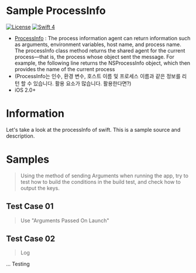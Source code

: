 # Sample ProcessInfo
[![License](http://img.shields.io/badge/License-MIT-green.svg?style=flat)](https://github.com/clintjang/JWSBoltsSwiftSample/blob/master/LICENSE) [![Swift 4](https://img.shields.io/badge/swift-4.0-orange.svg?style=flat)](https://swift.org) 
- [ProcessInfo](https://developer.apple.com/documentation/foundation/processinfo) : The process information agent can return information such as arguments, environment variables, host name, and process name. The processInfo class method returns the shared agent for the current process—that is, the process whose object sent the message. For example, the following line returns the NSProcessInfo object, which then provides the name of the current process
- (ProcessInfo는 인수, 환경 변수, 호스트 이름 및 프로세스 이름과 같은 정보를 리턴 할 수 있습니다. 활용 요소가 많습니다. 활용한다면?)
- iOS 2.0+

# Information
Let's take a look at the processInfo of swift. This is a sample source and description.


# Samples 
> Using the method of sending Arguments when running the app, try to test how to build the conditions in the build test, and check how to output the keys.

## Test Case 01
> Use "Arguments Passed On Launch"


## Test Case 02
> Log


... Testing
